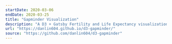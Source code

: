 ```yaml
---
startDate: 2020-03-06
endDate: 2020-03-25
title: "Gapminder Visualization"
description: "A D3 + Gatsby Fertility and Life Expectancy visualization"
url: "https://danlin604.github.io/d3-gapminder/"
source: "https://github.com/danlin604/d3-gapminder"
---
```

